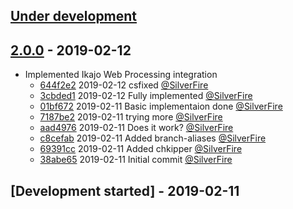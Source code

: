 ## [Under development]

## [2.0.0] - 2019-02-12

- Implemented Ikajo Web Processing integration
    - [644f2e2] 2019-02-12 csfixed [@SilverFire]
    - [3cbded1] 2019-02-12 Fully implemented [@SilverFire]
    - [01bf672] 2019-02-11 Basic implementaion done [@SilverFire]
    - [7187be2] 2019-02-11 trying more [@SilverFire]
    - [aad4976] 2019-02-11 Does it work? [@SilverFire]
    - [c8cefab] 2019-02-11 Added branch-aliases [@SilverFire]
    - [69391cc] 2019-02-11 Added chkipper [@SilverFire]
    - [38abe65] 2019-02-11 Initial commit [@SilverFire]

## [Development started] - 2019-02-11

[@hiqsol]: https://github.com/hiqsol
[sol@hiqdev.com]: https://github.com/hiqsol
[@SilverFire]: https://github.com/SilverFire
[d.naumenko.a@gmail.com]: https://github.com/SilverFire
[@tafid]: https://github.com/tafid
[andreyklochok@gmail.com]: https://github.com/tafid
[@BladeRoot]: https://github.com/BladeRoot
[bladeroot@gmail.com]: https://github.com/BladeRoot
[38abe65]: https://github.com/hiqdev/omnipay-ikajo/commit/38abe65
[Under development]: https://github.com/hiqdev/omnipay-ikajo/releases
[644f2e2]: https://github.com/hiqdev/omnipay-ikajo/commit/644f2e2
[3cbded1]: https://github.com/hiqdev/omnipay-ikajo/commit/3cbded1
[01bf672]: https://github.com/hiqdev/omnipay-ikajo/commit/01bf672
[7187be2]: https://github.com/hiqdev/omnipay-ikajo/commit/7187be2
[aad4976]: https://github.com/hiqdev/omnipay-ikajo/commit/aad4976
[c8cefab]: https://github.com/hiqdev/omnipay-ikajo/commit/c8cefab
[69391cc]: https://github.com/hiqdev/omnipay-ikajo/commit/69391cc
[2.0.0]: https://github.com/hiqdev/omnipay-ikajo/releases/tag/2.0.0
